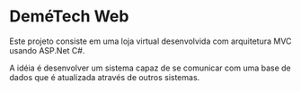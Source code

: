 <h1>DeméTech Web</h1>
<p>Este projeto consiste em uma loja virtual desenvolvida com arquitetura MVC usando ASP.Net C#.</p>
<p>A idéia é desenvolver um sistema capaz de se comunicar com uma base de dados que é atualizada através de outros sistemas.</p>
